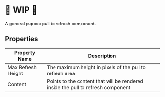 # 🚧 WIP 🚧

A general pupose pull to refresh component. 

## Properties

|Property Name          |Description |
|--------------           |------------|
|Max Refresh Height  | The maximum height in pixels of the pull to refresh area                    |
| Content                     | Points to the content that will be rendered inside the pull to refresh component |